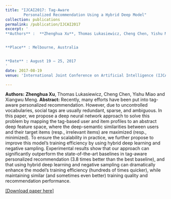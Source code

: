 ```yaml
---
title: "IJCAI2017: Tag-Aware
		Personalized Recommendation Using a Hybrid Deep Model"
collection: publications
permalink: /publication/IJCAI2017
excerpt: '
**Authors** :  **Zhenghua Xu**, Thomas Lukasiewicz, Cheng Chen, Yishu Miao and Xiangwu Meng.


**Place** : Melbourne, Australia 


**Date** : August 19 – 25, 2017
'
date: 2017-08-19
venue: 'International Joint Conference on Artificial Intelligence (IJCAI), (CCF Rank A, Acceptance rate: 25.9%)'

---
```

**Authors:** **Zhenghua Xu**, Thomas Lukasiewicz, Cheng Chen, Yishu Miao and Xiangwu Meng.
**Abstract:** Recently, many efforts have been put into tag-aware
personalized recommendation. However, due to uncontrolled vocabularies, social tags are usually redundant, sparse, and ambiguous. In this paper, we
propose a deep neural network approach to solve
this problem by mapping the tag-based user and
item profiles to an abstract deep feature space,
where the deep-semantic similarities between users
and their target items (resp., irrelevant items) are
maximized (resp., minimized). To ensure the scalability in practice, we further propose to improve
this model’s training efficiency by using hybrid
deep learning and negative sampling. Experimental results show that our approach can significantly outperform the state-of-the-art baselines in
tag-aware personalized recommendation (3.8 times
better than the best baseline), and that using hybrid
deep learning and negative sampling can dramatically enhance the model’s training efficiency (hundreds of times quicker), while maintaining similar
(and sometimes even better) training quality and
recommendation performance.

[[Download paper here]](https://www.ijcai.org/proceedings/2017/0446.pdf)
